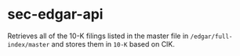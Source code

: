 # sec-edgar-api
Retrieves all of the 10-K filings listed in the master file in `/edgar/full-index/master` and stores them in `10-K` based on CIK.
